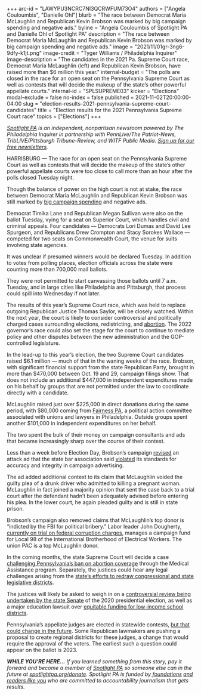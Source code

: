 +++
arc-id = "LAWYPU3NCRC7NI3QCRWFUM73O4"
authors = ["Angela Couloumbis", "Danielle Ohl"]
blurb = "The race between Democrat Maria McLaughlin and Republican Kevin Brobson was marked by big campaign spending and negative ads."
byline = "Angela Couloumbis of Spotlight PA and Danielle Ohl of Spotlight PA"
description = "The race between Democrat Maria McLaughlin and Republican Kevin Brobson was marked by big campaign spending and negative ads."
image = "2021/11/01gr-3ng6-9dfy-k1jt.png"
image-credit = "Tyger Williams / Philadelphia Inquirer"
image-description = "The candidates in the 2021 Pa. Supreme Court race, Democrat Maria McLaughlin (left) and Republican Kevin Brobson, have raised more than $6 million this year."
internal-budget = "The polls are closed in the race for an open seat on the Pennsylvania Supreme Court as well as contests that will decide the makeup of the state’s other powerful appellate courts."
internal-id = "SPLSUPREME03"
kicker = "Elections"
modal-exclude = false
no-index = false
published = 2021-11-02T20:00:00-04:00
slug = "election-results-2021-pennsylvania-supreme-court-candidates"
title = "Election results for the 2021 Pennsylvania Supreme Court race"
topics = ["Elections"]
+++

<a href="https://www.spotlightpa.org/"><i>Spotlight PA</i></a><i> is an independent, nonpartisan newsroom powered by The Philadelphia Inquirer in partnership with PennLive/The Patriot-News, TribLIVE/Pittsburgh Tribune-Review, and WITF Public Media. </i><a href="https://www.spotlightpa.org/newsletters"><i>Sign up for our free newsletters</i></a><i>.</i>

HARRISBURG — The race for an open seat on the Pennsylvania Supreme Court as well as contests that will decide the makeup of the state’s other powerful appellate courts were too close to call more than an hour after the polls closed Tuesday night.

Though the balance of power on the high court is not at stake, the race between Democrat Maria McLaughlin and Republican Kevin Brobson was still marked by <a href="https://www.spotlightpa.org/news/2021/10/pa-supreme-court-election-2021-biggest-donors/" target="_blank">big campaign spending</a> and negative ads.

Democrat Timika Lane and Republican Megan Sullivan were also on the ballot Tuesday, vying for a seat on Superior Court, which handles civil and criminal appeals. Four candidates — Democrats Lori Dumas and David Lee Spurgeon, and Republicans Drew Crompton and Stacy Sorokes Wallace — competed for two seats on Commonwealth Court, the venue for suits involving state agencies.

<script src="https://www.spotlightpa.org/embed.js" async></script><div data-spl-embed-version="1" data-spl-src="https://www.spotlightpa.org/embeds/newsletter/"></div>

It was unclear if presumed winners would be declared Tuesday. In addition to votes from polling places, election officials across the state were counting more than 700,000 mail ballots.

They were not permitted to start canvassing those ballots until 7 a.m. Tuesday, and in large cities like Philadelphia and Pittsburgh, that process could spill into Wednesday if not later.

The results of this year’s Supreme Court race, which was held to replace outgoing Republican Justice Thomas Saylor, will be closely watched. Within the next year, the court is likely to consider controversial and politically charged cases surrounding elections, redistricting, and <a href="https://www.penncapital-star.com/civil-rights-social-justice/pa-medicaid-abortion-case-heads-to-state-supreme-court/">abortion</a>. The 2022 governor’s race could also set the stage for the court to continue to mediate policy and other disputes between the new administration and the GOP-controlled legislature.

In the lead-up to this year’s election, the two Supreme Court candidates raised $6.1 million — much of that in the waning weeks of the race. Brobson, with significant financial support from the state Republican Party, brought in more than $470,000 between Oct. 19 and 29, campaign filings show. That does not include an additional $447,000 in independent expenditures made on his behalf by groups that are not permitted under the law to coordinate directly with a candidate.

McLaughlin raised just over $225,000 in direct donations during the same period, with $80,000 coming from <a href="https://www.inquirer.com/philly/news/politics/tom-wolf-pennsylvania-governor-campaign-fairness-pa-pain-cream-pharmacy-bill-20180309.html">Fairness PA</a>, a political action committee associated with unions and lawyers in Philadelphia. Outside groups spent another $101,000 in independent expenditures on her behalf.

The two spent the bulk of their money on campaign consultants and ads that became increasingly sharp over the course of their contest.

Less than a week before Election Day, Brobson’s campaign <a href="https://www.inquirer.com/news/pa-supreme-court-election-kevin-brobson-maria-mclaughlin-advertising-20211029.html">revised</a> an attack ad that the state bar association said <a href="https://www.inquirer.com/politics/pennsylvania/pa-supreme-court-election-kevin-brobson-maria-mclaughlin-advertising-20211026.html">violated</a> its standards for accuracy and integrity in campaign advertising.

The ad added additional context to its claim that McLaughlin voided the guilty plea of a drunk driver who admitted to killing a pregnant woman. McLaughlin in fact joined a majority opinion that sent the case back to a trial court after the defendant hadn’t been adequately advised before entering his plea. In the lower court, he again pleaded guilty and is still in state prison.

Brobson’s campaign also removed claims that McLaughlin’s top donor is “indicted by the FBI for political bribery.” Labor leader John Dougherty, <a href="https://www.inquirer.com/news/live/john-dougherty-bobby-henon-trial-philadelphia-live-updates-20211102.html" target="_blank">currently on trial on federal corruption charges</a>, manages a campaign fund for Local 98 of the International Brotherhood of Electrical Workers. The union PAC is a top McLaughlin donor.

<script src="https://www.spotlightpa.org/embed.js" async></script><div data-spl-embed-version="1" data-spl-src="https://www.spotlightpa.org/embeds/donate/?eyebrow_text=SUPPORT%20SPOTLIGHT%20PA&cta_text=YES%2C%20DOUBLE%20MY%20GIFT&teaser_text=Support%20Spotlight%20PA's%20vital%20investigative%20journalism%20for%20Pennsylvania%20and%20for%20a%20limited%20time%2C%20all%20gifts%20will%20be%20DOUBLED."></div>

In the coming months, the state Supreme Court will decide a case<a href="https://www.penncapital-star.com/civil-rights-social-justice/pa-medicaid-abortion-case-heads-to-state-supreme-court/" target="_blank"> challenging Pennsylvania’s ban on abortion coverage</a> through the Medical Assistance program. Separately, the justices could hear any legal challenges arising from the <a href="https://www.spotlightpa.org/topics/redistricting/" target="_blank">state’s efforts to redraw congressional and state legislative districts</a>.

The justices will likely be asked to weigh in on a <a href="https://www.spotlightpa.org/news/2021/09/pa-election-audit-subpoena-shapiro-lawsuit/" target="_blank">controversial review being undertaken by the state Senate</a> of the 2020 presidential election, as well as a major education lawsuit over <a href="https://www.spotlightpa.org/news/2020/10/pa-public-school-funding-analysis-philadelphia-reading-lancaster/" target="_blank">equitable funding for low-income school districts</a>.

Pennsylvania’s appellate judges are elected in statewide contests, <a href="https://www.spotlightpa.org/news/2021/01/pennsylvania-supreme-court-gerrymandering-judicial-districts/" target="_blank">but that could change in the future</a>. Some Republican lawmakers are pushing a proposal to create regional districts for these judges, a change that would require the approval of the voters. The earliest such a question could appear on the ballot is 2023.

<i><b>WHILE YOU’RE HERE...</b></i><i> If you learned something from this story, pay it forward and become a member of </i><a href="https://www.spotlightpa.org/"><i>Spotlight PA</i></a><i> so someone else can in the future at </i><a href="http://spotlightpa.org/donate"><i>spotlightpa.org/donate</i></a><i>. Spotlight PA is funded by</i><a href="https://www.spotlightpa.org/support"><i> foundations</i></a><i> </i><a href="https://www.spotlightpa.org/support"><i>and readers like you</i></a><i> who are committed to accountability journalism that gets results.</i>
